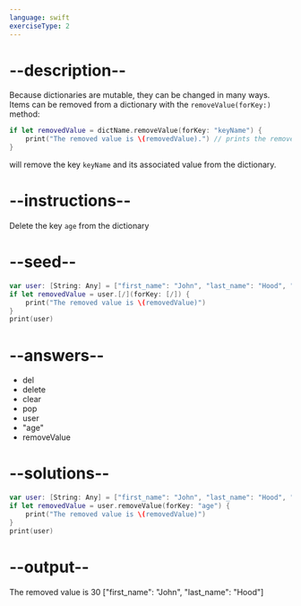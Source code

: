 ```yaml
---
language: swift
exerciseType: 2
---
```


# --description--

Because dictionaries are mutable, they can be changed in many ways. Items can be removed from a dictionary with the `removeValue(forKey:)` method:
```swift
if let removedValue = dictName.removeValue(forKey: "keyName") {
    print("The removed value is \(removedValue).") // prints the removed value, if the key exists
}
```
will remove the key `keyName` and its associated value from the dictionary.

# --instructions--

Delete the key `age` from the dictionary

# --seed--

```swift
var user: [String: Any] = ["first_name": "John", "last_name": "Hood", "age": 30]
if let removedValue = user.[/](forKey: [/]) {
    print("The removed value is \(removedValue)")
}
print(user)
```

# --answers--

- del 
- delete
- clear
- pop
- user
- "age"
- removeValue

# --solutions--

```swift
var user: [String: Any] = ["first_name": "John", "last_name": "Hood", "age": 30]
if let removedValue = user.removeValue(forKey: "age") {
    print("The removed value is \(removedValue)")
}
print(user)
```

# --output--

The removed value is 30
["first_name": "John", "last_name": "Hood"]
